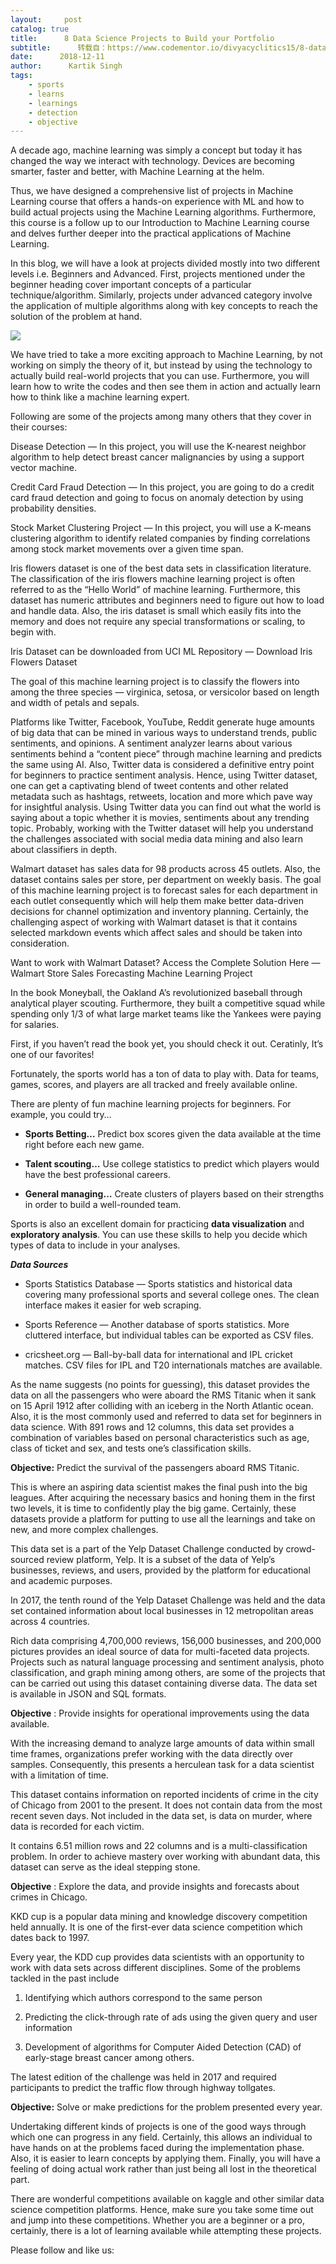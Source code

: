 ```yaml
---
layout:     post
catalog: true
title:      8 Data Science Projects to Build your Portfolio
subtitle:      转载自：https://www.codementor.io/divyacyclitics15/8-data-science-projects-to-build-your-portfolio-q4umt0g87
date:      2018-12-11
author:      Kartik Singh
tags:
    - sports
    - learns
    - learnings
    - detection
    - objective
---
```


A decade ago, machine learning was simply a concept but today it has changed the way we interact with technology. Devices are becoming smarter, faster and better, with Machine Learning at the helm.

Thus, we have designed a comprehensive list of projects in Machine Learning course that offers a hands-on experience with ML and how to build actual projects using the Machine Learning algorithms. Furthermore, this course is a follow up to our Introduction to Machine Learning course and delves further deeper into the practical applications of Machine Learning.

In this blog, we will have a look at projects divided mostly into two different levels i.e. Beginners and Advanced. First, projects mentioned under the beginner heading cover important concepts of a particular technique/algorithm. Similarly, projects under advanced category involve the application of multiple algorithms along with key concepts to reach the solution of the problem at hand.

![](https://cdn-images-1.medium.com/max/800/1*_EHMTgYhn4LT4oA2Lz7r4g.png)


We have tried to take a more exciting approach to Machine Learning, by not working on simply the theory of it, but instead by using the technology to actually build real-world projects that you can use. Furthermore, you will learn how to write the codes and then see them in action and actually learn how to think like a machine learning expert.

Following are some of the projects among many others that they cover in their courses:

Disease Detection — In this project, you will use the K-nearest neighbor algorithm to help detect breast cancer malignancies by using a support vector machine.

Credit Card Fraud Detection — In this project, you are going to do a credit card fraud detection and going to focus on anomaly detection by using probability densities.

Stock Market Clustering Project — In this project, you will use a K-means clustering algorithm to identify related companies by finding correlations among stock market movements over a given time span.

Iris flowers dataset is one of the best data sets in classification literature. The classification of the iris flowers machine learning project is often referred to as the “Hello World” of machine learning. Furthermore, this dataset has numeric attributes and beginners need to figure out how to load and handle data. Also, the iris dataset is small which easily fits into the memory and does not require any special transformations or scaling, to begin with.

Iris Dataset can be downloaded from UCI ML Repository — Download Iris Flowers Dataset

The goal of this machine learning project is to classify the flowers into among the three species — virginica, setosa, or versicolor based on length and width of petals and sepals.

Platforms like Twitter, Facebook, YouTube, Reddit generate huge amounts of big data that can be mined in various ways to understand trends, public sentiments, and opinions. A sentiment analyzer learns about various sentiments behind a “content piece” through machine learning and predicts the same using AI. Also, Twitter data is considered a definitive entry point for beginners to practice sentiment analysis. Hence, using Twitter dataset, one can get a captivating blend of tweet contents and other related metadata such as hashtags, retweets, location and more which pave way for insightful analysis. Using Twitter data you can find out what the world is saying about a topic whether it is movies, sentiments about any trending topic. Probably, working with the Twitter dataset will help you understand the challenges associated with social media data mining and also learn about classifiers in depth.

Walmart dataset has sales data for 98 products across 45 outlets. Also, the dataset contains sales per store, per department on weekly basis. The goal of this machine learning project is to forecast sales for each department in each outlet consequently which will help them make better data-driven decisions for channel optimization and inventory planning. Certainly, the challenging aspect of working with Walmart dataset is that it contains selected markdown events which affect sales and should be taken into consideration.

Want to work with Walmart Dataset? Access the Complete Solution Here — Walmart Store Sales Forecasting Machine Learning Project

In the book Moneyball, the Oakland A’s revolutionized baseball through analytical player scouting. Furthermore, they built a competitive squad while spending only 1/3 of what large market teams like the Yankees were paying for salaries.

First, if you haven’t read the book yet, you should check it out. Ceratinly, It’s one of our favorites!

Fortunately, the sports world has a ton of data to play with. Data for teams, games, scores, and players are all tracked and freely available online.

There are plenty of fun machine learning projects for beginners. For example, you could try…

- **Sports Betting…** Predict box scores given the data available at the time right before each new game.

- **Talent scouting…** Use college statistics to predict which players would have the best professional careers.

- **General managing…** Create clusters of players based on their strengths in order to build a well-rounded team.


Sports is also an excellent domain for practicing **data visualization** and **exploratory analysis**. You can use these skills to help you decide which types of data to include in your analyses.

***Data Sources***

- Sports Statistics Database — Sports statistics and historical data covering many professional sports and several college ones. The clean interface makes it easier for web scraping.

- Sports Reference — Another database of sports statistics. More cluttered interface, but individual tables can be exported as CSV files.

- cricsheet.org — Ball-by-ball data for international and IPL cricket matches. CSV files for IPL and T20 internationals matches are available.


As the name suggests (no points for guessing), this dataset provides the data on all the passengers who were aboard the RMS Titanic when it sank on 15 April 1912 after colliding with an iceberg in the North Atlantic ocean. Also, it is the most commonly used and referred to data set for beginners in data science. With 891 rows and 12 columns, this data set provides a combination of variables based on personal characteristics such as age, class of ticket and sex, and tests one’s classification skills.

**Objective:** Predict the survival of the passengers aboard RMS Titanic.

This is where an aspiring data scientist makes the final push into the big leagues. After acquiring the necessary basics and honing them in the first two levels, it is time to confidently play the big game. Certainly, these datasets provide a platform for putting to use all the learnings and take on new, and more complex challenges.

This data set is a part of the Yelp Dataset Challenge conducted by crowd-sourced review platform, Yelp. It is a subset of the data of Yelp’s businesses, reviews, and users, provided by the platform for educational and academic purposes.

In 2017, the tenth round of the Yelp Dataset Challenge was held and the data set contained information about local businesses in 12 metropolitan areas across 4 countries.

Rich data comprising 4,700,000 reviews, 156,000 businesses, and 200,000 pictures provides an ideal source of data for multi-faceted data projects. Projects such as natural language processing and sentiment analysis, photo classification, and graph mining among others, are some of the projects that can be carried out using this dataset containing diverse data. The data set is available in JSON and SQL formats.

**Objective** : Provide insights for operational improvements using the data available.

With the increasing demand to analyze large amounts of data within small time frames, organizations prefer working with the data directly over samples. Consequently, this presents a herculean task for a data scientist with a limitation of time.

This dataset contains information on reported incidents of crime in the city of Chicago from 2001 to the present. It does not contain data from the most recent seven days. Not included in the data set, is data on murder, where data is recorded for each victim.

It contains 6.51 million rows and 22 columns and is a multi-classification problem. In order to achieve mastery over working with abundant data, this dataset can serve as the ideal stepping stone.

**Objective** : Explore the data, and provide insights and forecasts about crimes in Chicago.

KKD cup is a popular data mining and knowledge discovery competition held annually. It is one of the first-ever data science competition which dates back to 1997.

Every year, the KDD cup provides data scientists with an opportunity to work with data sets across different disciplines. Some of the problems tackled in the past include

1. Identifying which authors correspond to the same person

1. Predicting the click-through rate of ads using the given query and user information

1. Development of algorithms for Computer Aided Detection (CAD) of early-stage breast cancer among others.


The latest edition of the challenge was held in 2017 and required participants to predict the traffic flow through highway tollgates.

**Objective:** Solve or make predictions for the problem presented every year.

Undertaking different kinds of projects is one of the good ways through which one can progress in any field. Certainly, this allows an individual to have hands on at the problems faced during the implementation phase. Also, it is easier to learn concepts by applying them. Finally, you will have a feeling of doing actual work rather than just being all lost in the theoretical part.

There are wonderful competitions available on kaggle and other similar data science competition platforms. Hence, make sure you take some time out and jump into these competitions. Whether you are a beginner or a pro, certainly, there is a lot of learning available while attempting these projects.

Please follow and like us:
